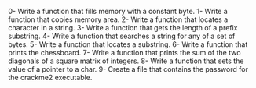 0- Write a function that fills memory with a constant byte.
1- Write a function that copies memory area.
2- Write a function that locates a character in a string.
3- Write a function that gets the length of a prefix substring.
4- Write a function that searches a string for any of a set of bytes.
5- Write a function that locates a substring.
6- Write a function that prints the chessboard.
7- Write a function that prints the sum of the two diagonals of a square matrix of integers.
8- Write a function that sets the value of a pointer to a char.
9- Create a file that contains the password for the crackme2 executable.
